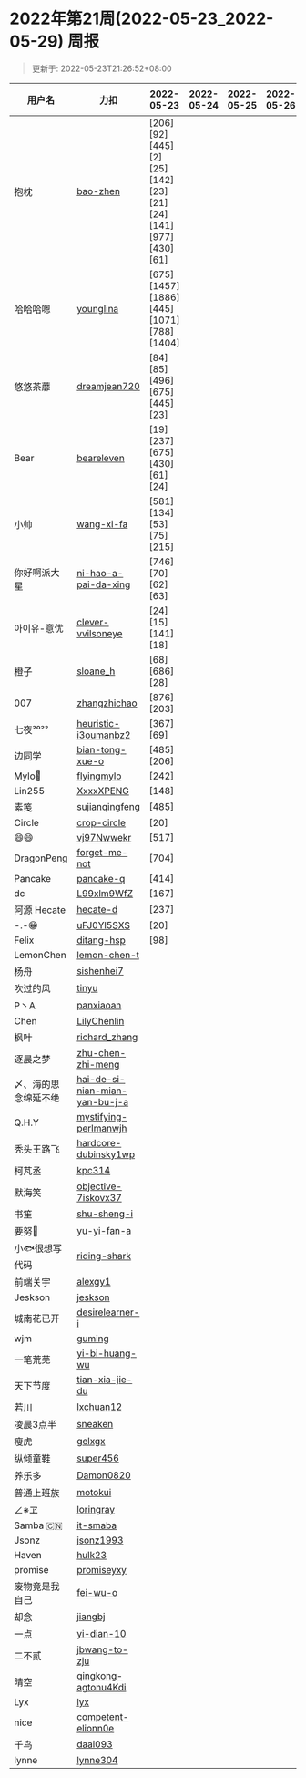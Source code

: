 
# 2022年第21周(2022-05-23_2022-05-29) 周报

> 更新于: 2022-05-23T21:26:52+08:00

| 用户名 | 力扣 |  2022-05-23|2022-05-24|2022-05-25|2022-05-26|2022-05-27|2022-05-28|2022-05-29  | 总计 | 排名 |
| ---- | ---- |    ---- | ---- | ---- | ---- | ---- | ---- | ----   | ---- | ---- |
|抱枕|[bao-zhen](https://leetcode.cn/u/bao-zhen/)|\[206]\[92]\[445]\[2]\[25]\[142]\[23]\[21]\[24]\[141]\[977]\[430]\[61]|||||||13|1|
|哈哈哈嗯|[younglina](https://leetcode.cn/u/younglina/)|\[675]\[1457]\[1886]\[445]\[1071]\[788]\[1404]|||||||7|2|
|悠悠茶蘼|[dreamjean720](https://leetcode.cn/u/dreamjean720/)|\[84]\[85]\[496]\[675]\[445]\[23]|||||||6|3|
|Bear|[beareleven](https://leetcode.cn/u/beareleven/)|\[19]\[237]\[675]\[430]\[61]\[24]|||||||6|3|
|小帅|[wang-xi-fa](https://leetcode.cn/u/wang-xi-fa/)|\[581]\[134]\[53]\[75]\[215]|||||||5|4|
|你好啊派大星|[ni-hao-a-pai-da-xing](https://leetcode.cn/u/ni-hao-a-pai-da-xing/)|\[746]\[70]\[62]\[63]|||||||4|5|
|아이유-意优|[clever-vvilsoneye](https://leetcode.cn/u/clever-vvilsoneye/)|\[24]\[15]\[141]\[18]|||||||4|5|
|橙子|[sloane_h](https://leetcode.cn/u/sloane_h/)|\[68]\[686]\[28]|||||||3|6|
|007|[zhangzhichao](https://leetcode.cn/u/zhangzhichao/)|\[876]\[203]|||||||2|7|
|七夜²⁰²²|[heuristic-i3oumanbz2](https://leetcode.cn/u/heuristic-i3oumanbz2/)|\[367]\[69]|||||||2|7|
|边同学|[bian-tong-xue-o](https://leetcode.cn/u/bian-tong-xue-o/)|\[485]\[206]|||||||2|7|
|Mylo🐘|[flyingmylo](https://leetcode.cn/u/flyingmylo/)|\[242]|||||||1|8|
|Lin255|[XxxxXPENG](https://leetcode.cn/u/XxxxXPENG/)|\[148]|||||||1|8|
|素笺|[sujianqingfeng](https://leetcode.cn/u/sujianqingfeng/)|\[485]|||||||1|8|
|Circle|[crop-circle](https://leetcode.cn/u/crop-circle/)|\[20]|||||||1|8|
|😄😄|[vj97Nwwekr](https://leetcode.cn/u/vj97Nwwekr/)|\[517]|||||||1|8|
|DragonPeng|[forget-me-not](https://leetcode.cn/u/forget-me-not/)|\[704]|||||||1|8|
|Pancake|[pancake-q](https://leetcode.cn/u/pancake-q/)|\[414]|||||||1|8|
|dc|[L99xlm9WfZ](https://leetcode.cn/u/L99xlm9WfZ/)|\[167]|||||||1|8|
|阿源 Hecate|[hecate-d](https://leetcode.cn/u/hecate-d/)|\[237]|||||||1|8|
|-.-😁|[uFJ0Yl5SXS](https://leetcode.cn/u/uFJ0Yl5SXS/)|\[20]|||||||1|8|
|Felix|[ditang-hsp](https://leetcode.cn/u/ditang-hsp/)|\[98]|||||||1|8|
|LemonChen|[lemon-chen-t](https://leetcode.cn/u/lemon-chen-t/)||||||||0|9|
|杨舟|[sishenhei7](https://leetcode.cn/u/sishenhei7/)||||||||0|9|
|吹过的风|[tinyu](https://leetcode.cn/u/tinyu/)||||||||0|9|
|P丶A|[panxiaoan](https://leetcode.cn/u/panxiaoan/)||||||||0|9|
|Chen|[LilyChenlin](https://leetcode.cn/u/LilyChenlin/)||||||||0|9|
|枫叶|[richard_zhang](https://leetcode.cn/u/richard_zhang/)||||||||0|9|
|逐晨之梦|[zhu-chen-zhi-meng](https://leetcode.cn/u/zhu-chen-zhi-meng/)||||||||0|9|
|〆、海的思念绵延不绝|[hai-de-si-nian-mian-yan-bu-j-a](https://leetcode.cn/u/hai-de-si-nian-mian-yan-bu-j-a/)||||||||0|9|
|Q.H.Y|[mystifying-perlmanwjh](https://leetcode.cn/u/mystifying-perlmanwjh/)||||||||0|9|
|秃头王路飞|[hardcore-dubinsky1wp](https://leetcode.cn/u/hardcore-dubinsky1wp/)||||||||0|9|
|柯芃丞|[kpc314](https://leetcode.cn/u/kpc314/)||||||||0|9|
|默海笑|[objective-7iskovx37](https://leetcode.cn/u/objective-7iskovx37/)||||||||0|9|
|书笙|[shu-sheng-i](https://leetcode.cn/u/shu-sheng-i/)||||||||0|9|
|要努🌰|[yu-yi-fan-a](https://leetcode.cn/u/yu-yi-fan-a/)||||||||0|9|
|小🐟很想写代码|[riding-shark](https://leetcode.cn/u/riding-shark/)||||||||0|9|
|前端关宇|[alexgy1](https://leetcode.com/u/alexgy1/)||||||||0|9|
|Jeskson|[jeskson](https://leetcode.cn/u/jeskson/)||||||||0|9|
|城南花已开|[desirelearner-i](https://leetcode.cn/u/desirelearner-i/)||||||||0|9|
|wjm|[guming](https://leetcode.cn/u/guming/)||||||||0|9|
|一笔荒芜|[yi-bi-huang-wu](https://leetcode.cn/u/yi-bi-huang-wu/)||||||||0|9|
|天下节度|[tian-xia-jie-du](https://leetcode.cn/u/tian-xia-jie-du/)||||||||0|9|
|若川|[lxchuan12](https://leetcode.cn/u/lxchuan12/)||||||||0|9|
|凌晨3点半|[sneaken](https://leetcode.cn/u/sneaken/)||||||||0|9|
|瘦虎|[gelxgx](https://leetcode.cn/u/gelxgx/)||||||||0|9|
|纵倾童鞋|[super456](https://leetcode.cn/u/super456/)||||||||0|9|
|养乐多|[Damon0820](https://leetcode.com/u/Damon0820/)||||||||0|9|
|普通上班族|[motokui](https://leetcode.cn/u/motokui/)||||||||0|9|
|∠※ヱ|[loringray](https://leetcode.cn/u/loringray/)||||||||0|9|
|Samba 🇨🇳|[it-smaba](https://leetcode.cn/u/it-smaba/)||||||||0|9|
|Jsonz|[jsonz1993](https://leetcode.cn/u/jsonz1993/)||||||||0|9|
|Haven|[hulk23](https://leetcode.cn/u/hulk23/)||||||||0|9|
|promise|[promiseyxy](https://leetcode.cn/u/promiseyxy/)||||||||0|9|
|废物竟是我自己|[fei-wu-o](https://leetcode.cn/u/fei-wu-o/)||||||||0|9|
|却念|[jiangbj](https://leetcode.cn/u/jiangbj/)||||||||0|9|
|一点|[yi-dian-10](https://leetcode.cn/u/yi-dian-10/)||||||||0|9|
|二不贰|[jbwang-to-zju](https://leetcode.cn/u/jbwang-to-zju/)||||||||0|9|
|晴空|[qingkong-agtonu4Kdi](https://leetcode.cn/u/qingkong-agtonu4Kdi/)||||||||0|9|
|Lyx|[lyx](https://leetcode.cn/u/lyx/)||||||||0|9|
|nice|[competent-elionn0e](https://leetcode.cn/u/competent-elionn0e/)||||||||0|9|
|千鸟|[daai093](https://leetcode.cn/u/daai093/)||||||||0|9|
|lynne|[lynne304](https://leetcode.cn/u/lynne304/)||||||||0|9|
    